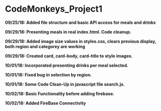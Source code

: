 # CodeMonkeys_Project1

__09/25/18: Added file structure and basic API access for meals and drinks__

__09/29/18: Presenting meals in real index.html. Code cleanup.__

__09/29/18: Added image size values in styles.css, clears previous display, both region and categorey are working__

__09/29/18: Created card, card-body, card-title to style images.__

__10/01/18: Incorporated presenting drinks per meal selected.__

__10/01/18: Fixed bug in selection by region.__

__10/01/18: Some Code Clean-Up in javascript file search.js.__

__10/02/18: Basic Functionality before adding firebase.__

__10/02/18: Added FireBase Connectivity__


